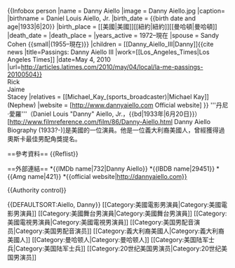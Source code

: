 {{Infobox person
|name         = Danny Aiello
|image        = Danny Aiello.jpg
|caption=
|birthname    = Daniel Louis Aiello, Jr.
|birth_date   = {{birth date and age|1933|6|20}}
|birth_place  = [[美國|美國]][[紐約|紐約]][[曼哈頓|曼哈頓]] 
|death_date   = 
|death_place  = 
|years_active = 1972–現在
|spouse       = Sandy Cohen {{small|(1955–現在)}}
|children     = [[Danny_Aiello_III|Danny]]<ref name="ObitLATimes">{{cite news |title=Passings: Danny Aiello III |work=[[Los_Angeles_Times|Los Angeles Times]] |date=May 4, 2010 |url=http://articles.latimes.com/2010/may/04/local/la-me-passings-20100504}}</ref><br>Rick<br>Jaime<br>Stacey
|relatives      = [[Michael_Kay_(sports_broadcaster)|Michael Kay]] (Nephew)
|website      = [http://www.dannyaiello.com Official website]
}}
'''丹尼·愛羅'''（Daniel Louis "Danny" Aiello, Jr.，{{bd|1933年|6月20日}}）<ref name="filmr">[http://www.filmreference.com/film/86/Danny-Aiello.html Danny Aiello Biography (1933?-)<!-- Bot generated title -->]</ref>是美國的一位演員。他是一位義大利裔美國人，曾經獲得過奧斯卡最佳男配角獎提名。

==參考資料==
{{Reflist}}

==外部連結==
*{{IMDb name|732|Danny Aiello}}
*{{IBDB name|29451}}
*{{Amg name|421}}
*{{official website|http://dannyaiello.com}}

{{Authority control}}

{{DEFAULTSORT:Aiello, Danny}}
[[Category:美國電影男演員|Category:美國電影男演員]]
[[Category:美國舞台男演員|Category:美國舞台男演員]]
[[Category:美國電視男演員|Category:美國電視男演員]]
[[Category:美国男配音演员|Category:美国男配音演员]]
[[Category:義大利裔美國人|Category:義大利裔美國人]]
[[Category:曼哈顿人|Category:曼哈顿人]]
[[Category:美国陆军士兵|Category:美国陆军士兵]]
[[Category:20世纪美国男演员|Category:20世纪美国男演员]]